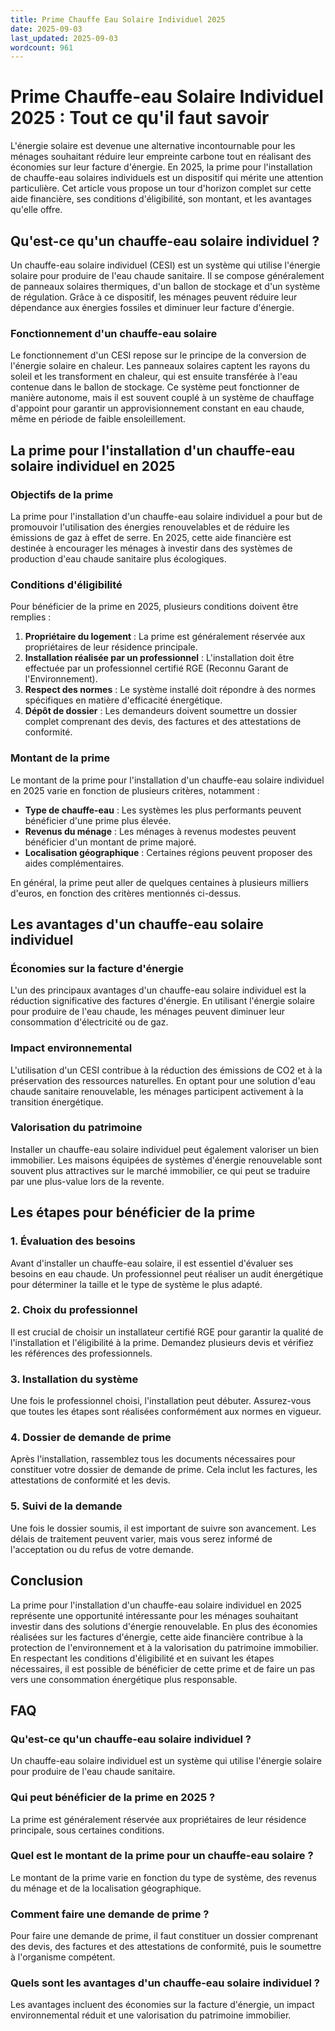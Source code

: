 ```yaml
---
title: Prime Chauffe Eau Solaire Individuel 2025
date: 2025-09-03
last_updated: 2025-09-03
wordcount: 961
---
```


# Prime Chauffe-eau Solaire Individuel 2025 : Tout ce qu'il faut savoir

L'énergie solaire est devenue une alternative incontournable pour les ménages souhaitant réduire leur empreinte carbone tout en réalisant des économies sur leur facture d'énergie. En 2025, la prime pour l'installation de chauffe-eau solaires individuels est un dispositif qui mérite une attention particulière. Cet article vous propose un tour d'horizon complet sur cette aide financière, ses conditions d'éligibilité, son montant, et les avantages qu'elle offre.

## Qu'est-ce qu'un chauffe-eau solaire individuel ?

Un chauffe-eau solaire individuel (CESI) est un système qui utilise l'énergie solaire pour produire de l'eau chaude sanitaire. Il se compose généralement de panneaux solaires thermiques, d'un ballon de stockage et d'un système de régulation. Grâce à ce dispositif, les ménages peuvent réduire leur dépendance aux énergies fossiles et diminuer leur facture d'énergie.

### Fonctionnement d'un chauffe-eau solaire

Le fonctionnement d'un CESI repose sur le principe de la conversion de l'énergie solaire en chaleur. Les panneaux solaires captent les rayons du soleil et les transforment en chaleur, qui est ensuite transférée à l'eau contenue dans le ballon de stockage. Ce système peut fonctionner de manière autonome, mais il est souvent couplé à un système de chauffage d'appoint pour garantir un approvisionnement constant en eau chaude, même en période de faible ensoleillement.

## La prime pour l'installation d'un chauffe-eau solaire individuel en 2025

### Objectifs de la prime

La prime pour l'installation d'un chauffe-eau solaire individuel a pour but de promouvoir l'utilisation des énergies renouvelables et de réduire les émissions de gaz à effet de serre. En 2025, cette aide financière est destinée à encourager les ménages à investir dans des systèmes de production d'eau chaude sanitaire plus écologiques.

### Conditions d'éligibilité

Pour bénéficier de la prime en 2025, plusieurs conditions doivent être remplies :

1. **Propriétaire du logement** : La prime est généralement réservée aux propriétaires de leur résidence principale.
2. **Installation réalisée par un professionnel** : L'installation doit être effectuée par un professionnel certifié RGE (Reconnu Garant de l'Environnement).
3. **Respect des normes** : Le système installé doit répondre à des normes spécifiques en matière d'efficacité énergétique.
4. **Dépôt de dossier** : Les demandeurs doivent soumettre un dossier complet comprenant des devis, des factures et des attestations de conformité.

### Montant de la prime

Le montant de la prime pour l'installation d'un chauffe-eau solaire individuel en 2025 varie en fonction de plusieurs critères, notamment :

- **Type de chauffe-eau** : Les systèmes les plus performants peuvent bénéficier d'une prime plus élevée.
- **Revenus du ménage** : Les ménages à revenus modestes peuvent bénéficier d'un montant de prime majoré.
- **Localisation géographique** : Certaines régions peuvent proposer des aides complémentaires.

En général, la prime peut aller de quelques centaines à plusieurs milliers d'euros, en fonction des critères mentionnés ci-dessus.

## Les avantages d'un chauffe-eau solaire individuel

### Économies sur la facture d'énergie

L'un des principaux avantages d'un chauffe-eau solaire individuel est la réduction significative des factures d'énergie. En utilisant l'énergie solaire pour produire de l'eau chaude, les ménages peuvent diminuer leur consommation d'électricité ou de gaz.

### Impact environnemental

L'utilisation d'un CESI contribue à la réduction des émissions de CO2 et à la préservation des ressources naturelles. En optant pour une solution d'eau chaude sanitaire renouvelable, les ménages participent activement à la transition énergétique.

### Valorisation du patrimoine

Installer un chauffe-eau solaire individuel peut également valoriser un bien immobilier. Les maisons équipées de systèmes d'énergie renouvelable sont souvent plus attractives sur le marché immobilier, ce qui peut se traduire par une plus-value lors de la revente.

## Les étapes pour bénéficier de la prime

### 1. Évaluation des besoins

Avant d'installer un chauffe-eau solaire, il est essentiel d'évaluer ses besoins en eau chaude. Un professionnel peut réaliser un audit énergétique pour déterminer la taille et le type de système le plus adapté.

### 2. Choix du professionnel

Il est crucial de choisir un installateur certifié RGE pour garantir la qualité de l'installation et l'éligibilité à la prime. Demandez plusieurs devis et vérifiez les références des professionnels.

### 3. Installation du système

Une fois le professionnel choisi, l'installation peut débuter. Assurez-vous que toutes les étapes sont réalisées conformément aux normes en vigueur.

### 4. Dossier de demande de prime

Après l'installation, rassemblez tous les documents nécessaires pour constituer votre dossier de demande de prime. Cela inclut les factures, les attestations de conformité et les devis.

### 5. Suivi de la demande

Une fois le dossier soumis, il est important de suivre son avancement. Les délais de traitement peuvent varier, mais vous serez informé de l'acceptation ou du refus de votre demande.

## Conclusion

La prime pour l'installation d'un chauffe-eau solaire individuel en 2025 représente une opportunité intéressante pour les ménages souhaitant investir dans des solutions d'énergie renouvelable. En plus des économies réalisées sur les factures d'énergie, cette aide financière contribue à la protection de l'environnement et à la valorisation du patrimoine immobilier. En respectant les conditions d'éligibilité et en suivant les étapes nécessaires, il est possible de bénéficier de cette prime et de faire un pas vers une consommation énergétique plus responsable.

## FAQ

### Qu'est-ce qu'un chauffe-eau solaire individuel ?

Un chauffe-eau solaire individuel est un système qui utilise l'énergie solaire pour produire de l'eau chaude sanitaire.

### Qui peut bénéficier de la prime en 2025 ?

La prime est généralement réservée aux propriétaires de leur résidence principale, sous certaines conditions.

### Quel est le montant de la prime pour un chauffe-eau solaire ?

Le montant de la prime varie en fonction du type de système, des revenus du ménage et de la localisation géographique.

### Comment faire une demande de prime ?

Pour faire une demande de prime, il faut constituer un dossier comprenant des devis, des factures et des attestations de conformité, puis le soumettre à l'organisme compétent.

### Quels sont les avantages d'un chauffe-eau solaire individuel ?

Les avantages incluent des économies sur la facture d'énergie, un impact environnemental réduit et une valorisation du patrimoine immobilier.